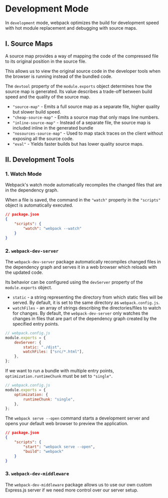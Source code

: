# **Development Mode**

In `development` mode, webpack optimizes the build for development speed with hot module replacement and debugging with source maps.

## **I. Source Maps**

A source map provides a way of mapping the code of the compressed file to its original position in the source file.

This allows us to view the original source code in the developer tools when the browser is running instead of the bundled code.

The `devtool` property of the `module.exports` object determines how the source map is generated. Its value describes a trade-off between build speed and the quality of the source map.

- `"source-map"` - Emits a full source map as a separate file, higher quality but slower build speed.
- `"cheap-source-map"` - Emits a source map that only maps line numbers.
- `"inline-source-map"` - Instead of a separate file, the source map is included inline in the generated bundle
- `"nosources-source-map"` - Used to map stack traces on the client without exposing all the source code.
- `"eval"` - Yields faster builds but has lower quality source maps.

## **II. Development Tools**

### **1. Watch Mode**

Webpack's watch mode automatically recompiles the changed files that are in the dependency graph.

When a file is saved, the command in the `"watch"` property in the `"scripts"` object is automatically executed.

```json
// package.json
{
	"scripts": {
		"watch": "webpack --watch"
	}
}
```

### **2. `webpack-dev-server`**

The `webpack-dev-server` package automatically recompiles changed files in the dependency graph and serves it in a web browser which reloads with the updated code.

Its behavior can be configured using the `devServer` property of the `module.exports` object.

- `static` - a string representing the directory from which static files will be served. By default, it is set to the same directory as `webpack.config.js`.
- `watchFiles` - an array of strings describing the directories/files to watch for changes. By default, the `webpack-dev-server` only watches the changes in files that are part of the dependency graph created by the specified entry points.

```js
// webpack.config.js
module.exports = {
	devServer: {
		static: "./dist",
		watchFiles: ["src/*.html"],
	},
};
```

If we want to run a bundle with multiple entry points, `optimization.runtimeChunk` must be set to `"single"`.

```js
// webpack.config.js
module.exports = {
	optimization: {
		runtimeChunk: "single",
	},
};
```

The `webpack serve --open` command starts a development server and opens your default web browser to preview the application.

```json
// package.json
{
	"scripts": {
		"start": "webpack serve --open",
		"build": "webpack"
	}
}
```

### **3. `webpack-dev-middleware`**

The `webpack-dev-middleware` package allows us to use our own custom Express.js server if we need more control over our server setup.
